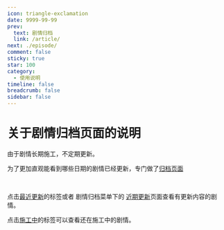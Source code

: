 ```yaml
---
icon: triangle-exclamation
date: 9999-99-99
prev: 
  text: 剧情归档
  link: /article/
next: ./episode/
comment: false
sticky: true
star: 100
category:
  - 使用说明
timeline: false
breadcrumb: false
sidebar: false
---
```

# 关于剧情归档页面的说明

由于剧情长期施工，不定期更新。

为了更加直观能看到哪些日期的剧情已经更新，专门做了<a href="/article/">归档页面</a>

<br>

点击<a href="/tag/最近更新/"><span class="page-tag-item color6 clickable">最近更新</span></a>的标签或者<i class="fa-solid fa-box-archive"></i> 剧情归档菜单下的 <i class="fa-solid fa-star"></i> <a href="/tag/最近更新/">近期更新</a>页面查看有更新内容的剧情。

点击<a href="/tag/施工中/"><span class="page-tag-item color0 clickable">施工中</span></a>的标签可以查看还在施工中的剧情。



<!-- more -->